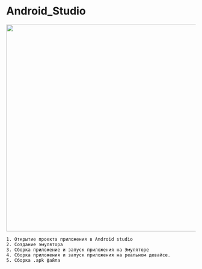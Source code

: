 # Android_Studio
<img src= "https://media-exp1.licdn.com/dms/image/C4E22AQHAmqpe4xgyyw/feedshare-shrink_800/0/1662039708003?e=1665014400&v=beta&t=ejWaG77KpodkFXk-fDg9olF96R1Gx46UoWZWs1Pm4Sc" width = "550"/>

```
1. Открытие проекта приложения в Android studio
2. Создание эмулятора
3. Сборка приложение и запуск приложения на Эмуляторе
4. Сборка приложения и запуск приложения на реальном девайсе.
5. Сборка .apk файла
```
